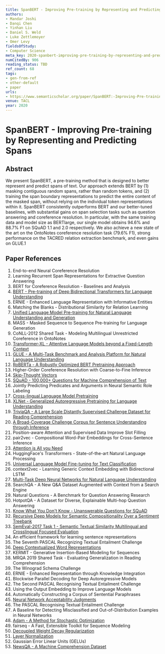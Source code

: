 ```yaml
---
title: SpanBERT - Improving Pre-training by Representing and Predicting Spans
authors:
- Mandar Joshi
- Danqi Chen
- Yinhan Liu
- Daniel S. Weld
- Luke Zettlemoyer
- Omer Levy
fieldsOfStudy:
- Computer Science
meta_key: 2020-spanbert-improving-pre-training-by-representing-and-predicting-spans
numCitedBy: 906
reading_status: TBD
ref_count: 68
tags:
- gen-from-ref
- other-default
- paper
urls:
- https://www.semanticscholar.org/paper/SpanBERT:-Improving-Pre-training-by-Representing-Joshi-Chen/81f5810fbbab9b7203b9556f4ce3c741875407bc?sort=total-citations
venue: TACL
year: 2020
---
```


# SpanBERT - Improving Pre-training by Representing and Predicting Spans

## Abstract

We present SpanBERT, a pre-training method that is designed to better represent and predict spans of text. Our approach extends BERT by (1) masking contiguous random spans, rather than random tokens, and (2) training the span boundary representations to predict the entire content of the masked span, without relying on the individual token representations within it. SpanBERT consistently outperforms BERT and our better-tuned baselines, with substantial gains on span selection tasks such as question answering and coreference resolution. In particular, with the same training data and model size as BERTlarge, our single model obtains 94.6% and 88.7% F1 on SQuAD 1.1 and 2.0 respectively. We also achieve a new state of the art on the OntoNotes coreference resolution task (79.6% F1), strong performance on the TACRED relation extraction benchmark, and even gains on GLUE.1

## Paper References

1. End-to-end Neural Coreference Resolution
2. Learning Recurrent Span Representations for Extractive Question Answering
3. BERT for Coreference Resolution - Baselines and Analysis
4. [BERT - Pre-training of Deep Bidirectional Transformers for Language Understanding](2019-bert.md)
5. ERNIE - Enhanced Language Representation with Informative Entities
6. Matching the Blanks - Distributional Similarity for Relation Learning
7. [Unified Language Model Pre-training for Natural Language Understanding and Generation](2019-unified-language-model-pre-training-for-natural-language-understanding-and-generation)
8. MASS - Masked Sequence to Sequence Pre-training for Language Generation
9. CoNLL-2012 Shared Task - Modeling Multilingual Unrestricted Coreference in OntoNotes
10. [Transformer-XL - Attentive Language Models beyond a Fixed-Length Context](2019-transformer-xl-attentive-language-models-beyond-a-fixed-length-context)
11. [GLUE - A Multi-Task Benchmark and Analysis Platform for Natural Language Understanding](2018-glue-a-multi-task-benchmark-and-analysis-platform-for-natural-language-understanding)
12. [RoBERTa - A Robustly Optimized BERT Pretraining Approach](2019-roberta-a-robustly-optimized-bert-pretraining-approach)
13. Higher-Order Coreference Resolution with Coarse-to-Fine Inference
14. [Skip-Thought Vectors](2015-skip-thought-vectors)
15. [SQuAD - 100,000+ Questions for Machine Comprehension of Text](2016-squad-100-000-questions-for-machine-comprehension-of-text)
16. Jointly Predicting Predicates and Arguments in Neural Semantic Role Labeling
17. [Cross-lingual Language Model Pretraining](2019-cross-lingual-language-model-pretraining)
18. [XLNet - Generalized Autoregressive Pretraining for Language Understanding](2019-xlnet-generalized-autoregressive-pretraining-for-language-understanding)
19. [TriviaQA - A Large Scale Distantly Supervised Challenge Dataset for Reading Comprehension](2017-triviaqa-a-large-scale-distantly-supervised-challenge-dataset-for-reading-comprehension)
20. [A Broad-Coverage Challenge Corpus for Sentence Understanding through Inference](2018-a-broad-coverage-challenge-corpus-for-sentence-understanding-through-inference)
21. Position-aware Attention and Supervised Data Improve Slot Filling
22. pair2vec - Compositional Word-Pair Embeddings for Cross-Sentence Inference
23. [Attention is All you Need](2017-transformer.md)
24. HuggingFace's Transformers - State-of-the-art Natural Language Processing
25. [Universal Language Model Fine-tuning for Text Classification](2018-universal-language-model-fine-tuning-for-text-classification)
26. context2vec - Learning Generic Context Embedding with Bidirectional LSTM
27. [Multi-Task Deep Neural Networks for Natural Language Understanding](2019-multi-task-deep-neural-networks-for-natural-language-understanding)
28. SearchQA - A New Q&A Dataset Augmented with Context from a Search Engine
29. Natural Questions - A Benchmark for Question Answering Research
30. HotpotQA - A Dataset for Diverse, Explainable Multi-hop Question Answering
31. [Know What You Don't Know - Unanswerable Questions for SQuAD](2018-know-what-you-don-t-know-unanswerable-questions-for-squad)
32. [Recursive Deep Models for Semantic Compositionality Over a Sentiment Treebank](2013-recursive-deep-models-for-semantic-compositionality-over-a-sentiment-treebank)
33. [SemEval-2017 Task 1 - Semantic Textual Similarity Multilingual and Crosslingual Focused Evaluation](2017-semeval-2017-task-1-semantic-textual-similarity-multilingual-and-crosslingual-focused-evaluation)
34. An efficient framework for learning sentence representations
35. The Seventh PASCAL Recognizing Textual Entailment Challenge
36. [Deep Contextualized Word Representations](2018-deep-contextualized-word-representations)
37. KERMIT - Generative Insertion-Based Modeling for Sequences
38. MRQA 2019 Shared Task - Evaluating Generalization in Reading Comprehension
39. The Winograd Schema Challenge
40. ERNIE - Enhanced Representation through Knowledge Integration
41. Blockwise Parallel Decoding for Deep Autoregressive Models
42. The Second PASCAL Recognising Textual Entailment Challenge
43. Using the Output Embedding to Improve Language Models
44. Automatically Constructing a Corpus of Sentential Paraphrases
45. [Neural Network Acceptability Judgments](2019-neural-network-acceptability-judgments)
46. The PASCAL Recognising Textual Entailment Challenge
47. A Baseline for Detecting Misclassified and Out-of-Distribution Examples in Neural Networks
48. [Adam - A Method for Stochastic Optimization](2015-adam-a-method-for-stochastic-optimization)
49. fairseq - A Fast, Extensible Toolkit for Sequence Modeling
50. [Decoupled Weight Decay Regularization](2019-decoupled-weight-decay-regularization)
51. [Layer Normalization](2016-layer-normalization)
52. Gaussian Error Linear Units (GELUs)
53. [NewsQA - A Machine Comprehension Dataset](2017-newsqa-a-machine-comprehension-dataset)
